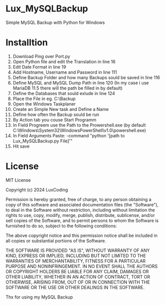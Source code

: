 # Lux_MySQLBackup
Simple MySQL Backup with Python for Windows

# Installtion 
1. Download Ping over Port.py
2. Open Python file and edit the Translation in line 16 
3. Edit Date Format in line 19
4. Add Hostname, Username and Password in line 111
5. Define Backup Folder  and how many Backups sould be saved in line 116
6. Define MySQL and MySQL Dump Path in line 120 (In my case i use MariaDB 11.5 there will the path be filled in by default)
7. Define the Databases that sould exlude in line 124
8. Place the File in eg. C:\Backup
9. Open the Windows Taskplaner
10. Create an Simple New task and Define a Name
11. Define how often the Backup sould be run
12. By Action tab you couse Start Programm
13. In Field Progreem use the Path to the Prowershell.exe (by default C:\Windows\System32\WindowsPowerShell\v1.0\powershell.exe)
14. In Fíeld Arguments Paste: -command "python '[path to Lux_MySQLBackup.py File]'"
15. Hit save

# License 

MIT License  

Copyright (c) 2024 LuxCoding

Permission is hereby granted, free of charge, to any person obtaining a copy of this software and associated documentation files (the "Software"), to deal in the Software without restriction, including without limitation the rights to use, copy, modify, merge, publish, distribute, sublicense, and/or sell copies of the Software, and to permit persons to whom the Software is furnished to do so, subject to the following conditions:  

The above copyright notice and this permission notice shall be included in all copies or substantial portions of the Software.  

THE SOFTWARE IS PROVIDED "AS IS", WITHOUT WARRANTY OF ANY KIND, EXPRESS OR IMPLIED, INCLUDING BUT NOT LIMITED TO THE WARRANTIES OF MERCHANTABILITY, FITNESS FOR A PARTICULAR PURPOSE AND NONINFRINGEMENT. IN NO EVENT SHALL THE AUTHORS OR COPYRIGHT HOLDERS BE LIABLE FOR ANY CLAIM, DAMAGES OR OTHER LIABILITY, WHETHER IN AN ACTION OF CONTRACT, TORT OR OTHERWISE, ARISING FROM, OUT OF OR IN CONNECTION WITH THE SOFTWARE OR THE USE OR OTHER DEALINGS IN THE SOFTWARE.

Thx for using my MySQL Backup
